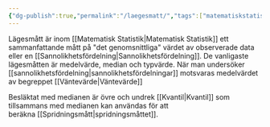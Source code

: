 ```yaml
---
{"dg-publish":true,"permalink":"/laegesmatt/","tags":["matematiskstatistik"]}
---
```


Lägesmått är inom [[Matematisk Statistik\|Matematisk Statistik]] ett sammanfattande mått på "det genomsnittliga" värdet av observerade data eller en [[Sannolikhetsfördelning\|Sannolikhetsfördelning]]. De vanligaste lägesmåtten är medelvärde, median och typvärde. När man undersöker [[sannolikhetsfördelning\|sannolikhetsfördelningar]] motsvaras medelvärdet av begreppet [[Väntevärde\|Väntevärde]]

Besläktat med medianen är övre och undrek [[Kvantil\|Kvantil]] som tillsammans med medianen kan användas för att beräkna [[Spridningsmått\|spridningsmåttet]].
